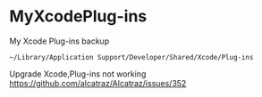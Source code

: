 # MyXcodePlug-ins
My Xcode Plug-ins backup

```~/Library/Application Support/Developer/Shared/Xcode/Plug-ins```

Upgrade Xcode,Plug-ins not working
https://github.com/alcatraz/Alcatraz/issues/352
